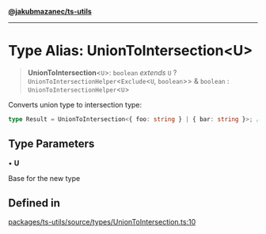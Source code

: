 [**@jakubmazanec/ts-utils**](../README.md)

---

# Type Alias: UnionToIntersection\<U\>

> **UnionToIntersection**\<`U`\>: `boolean` _extends_ `U` ?
> `UnionToIntersectionHelper`\<`Exclude`\<`U`, `boolean`\>\> & `boolean` :
> `UnionToIntersectionHelper`\<`U`\>

Converts union type to intersection type:

```TypeScript
type Result = UnionToIntersection<{ foo: string } | { bar: string }>; // `typeof Result` is `{foo: string} & {bar: string}`
```

## Type Parameters

• **U**

Base for the new type

## Defined in

[packages/ts-utils/source/types/UnionToIntersection.ts:10](https://github.com/jakubmazanec/tools/blob/92d3fc1374d1ad6d45198d05d061e0f856a89434/packages/ts-utils/source/types/UnionToIntersection.ts#L10)
